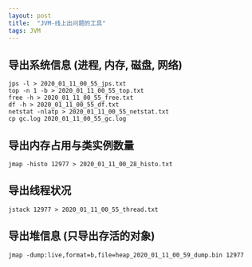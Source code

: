 ```yaml
---
layout: post
title:  "JVM-线上出问题的工具"
tags: JVM
---
```


## 导出系统信息 (进程, 内存, 磁盘, 网络)

    jps -l > 2020_01_11_00_55_jps.txt
    top -n 1 -b > 2020_01_11_00_55_top.txt
    free -h > 2020_01_11_00_55_free.txt
    df -h > 2020_01_11_00_55_df.txt
    netstat -nlatp > 2020_01_11_00_55_netstat.txt
    cp gc.log 2020_01_11_00_55_gc.log
    
## 导出内存占用与类实例数量

    jmap -histo 12977 > 2020_01_11_00_28_histo.txt

##  导出线程状况

    jstack 12977 > 2020_01_11_00_55_thread.txt

## 导出堆信息 (只导出存活的对象)

    jmap -dump:live,format=b,file=heap_2020_01_11_00_59_dump.bin 12977
